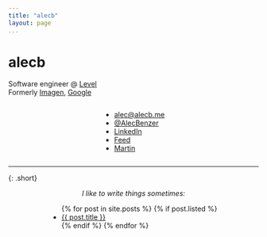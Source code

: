 ```yaml
---
title: "alecb"
layout: page
...
```


# alecb

Software engineer @ [Level](https://level.com)  
Formerly [Imagen](https://imagen.ai), [Google](https://google.com/about)

<div style="text-align: center">
    <ul class="fa-ul" style="display: inline-block; text-align: left">
        <li><a href="mailto:alec@alecb.me"><span class="fa-li"><i class="far fa-envelope"></i></span>alec@alecb.me</a></li>
        <li><a href="https://twitter.com/AlecBenzer"><span class="fa-li"><i class="fab fa-twitter"></i></span>@AlecBenzer</a></li>
        <li><a href="https://www.linkedin.com/in/AlecBenzer"><span class="fa-li"><i class="fab fa-linkedin"></i></span>LinkedIn</a></li>
        <li><a href="/feed.xml"><span class="fa-li"><i class="fas fa-rss"></i></span>Feed</a></li>
        <li><a href="https://instagram.com/martinkittynyc"><span class="fa-li"><i class="fas fa-cat"></i></span>Martin</a></li>
    </ul>
</div>

---
{: .short}

<div style="text-align: center">
    <em>I like to write things sometimes:</em>
    <ul class="fa-ul" style="display: inline-block; text-align: left">
        {% for post in site.posts %}
            {% if post.listed %}
                <li><a href="{{ post.url }}"><span class="fa-li"><i class="fas fa-angle-double-right"></i></span>{{ post.title }}</a></li>
            {% endif %}
        {% endfor %}
    </ul>
</div>

